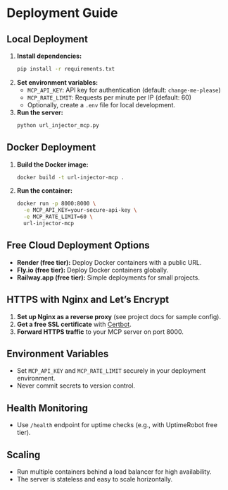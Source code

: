 # Deployment Guide

## Local Deployment

1. **Install dependencies:**
   ```bash
   pip install -r requirements.txt
   ```
2. **Set environment variables:**
   - `MCP_API_KEY`: API key for authentication (default: `change-me-please`)
   - `MCP_RATE_LIMIT`: Requests per minute per IP (default: 60)
   - Optionally, create a `.env` file for local development.
3. **Run the server:**
   ```bash
   python url_injector_mcp.py
   ```

## Docker Deployment

1. **Build the Docker image:**
   ```bash
   docker build -t url-injector-mcp .
   ```
2. **Run the container:**
   ```bash
   docker run -p 8000:8000 \
     -e MCP_API_KEY=your-secure-api-key \
     -e MCP_RATE_LIMIT=60 \
     url-injector-mcp
   ```

## Free Cloud Deployment Options

- **Render (free tier):** Deploy Docker containers with a public URL.
- **Fly.io (free tier):** Deploy Docker containers globally.
- **Railway.app (free tier):** Simple deployments for small projects.

## HTTPS with Nginx and Let’s Encrypt

1. **Set up Nginx as a reverse proxy** (see project docs for sample config).
2. **Get a free SSL certificate** with [Certbot](https://certbot.eff.org/).
3. **Forward HTTPS traffic** to your MCP server on port 8000.

## Environment Variables

- Set `MCP_API_KEY` and `MCP_RATE_LIMIT` securely in your deployment environment.
- Never commit secrets to version control.

## Health Monitoring

- Use `/health` endpoint for uptime checks (e.g., with UptimeRobot free tier).

## Scaling

- Run multiple containers behind a load balancer for high availability.
- The server is stateless and easy to scale horizontally. 